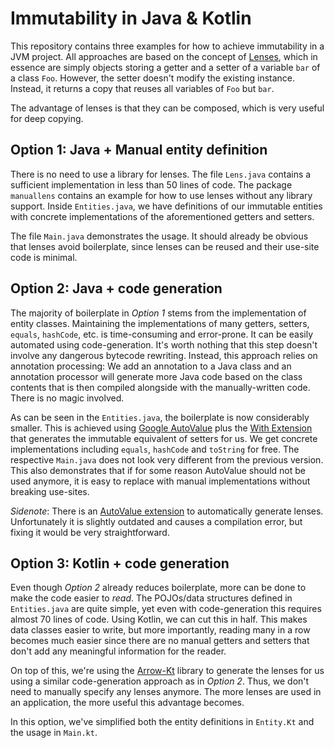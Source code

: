 # Immutability in Java & Kotlin

This repository contains three examples for how to achieve immutability in a JVM project.
All approaches are based on the concept of [Lenses](https://arrow-kt.io/docs/optics/lens/#composition),
which in essence are simply objects storing a getter and a setter of a variable `bar` of a class `Foo`.
However, the setter doesn't modify the existing instance. Instead, it returns a copy that reuses all variables of `Foo` but `bar`.

The advantage of lenses is that they can be composed, which is very useful for deep copying.

## Option 1: Java + Manual entity definition

There is no need to use a library for lenses. The file `Lens.java` contains a sufficient implementation in less than 50 lines of code.
The package `manuallens` contains an example for how to use lenses without any library support. Inside `Entities.java`, we have definitions of our immutable entities with concrete implementations of the aforementioned getters and setters.

The file `Main.java` demonstrates the usage. It should already be obvious that lenses avoid boilerplate, since lenses can be reused and their use-site code is minimal.

## Option 2: Java + code generation

The majority of boilerplate in _Option 1_ stems from the implementation of entity classes. Maintaining the implementations of many getters, setters, `equals`, `hashCode`, etc. is time-consuming and error-prone.
It can be easily automated using code-generation. It's worth nothing that this step doesn't involve any dangerous bytecode rewriting. Instead, this approach relies on annotation processing: We add an annotation to a Java class and an annotation processor will generate more Java code based on the class contents that is then compiled alongside with the manually-written code. There is no magic involved.

As can be seen in the `Entities.java`, the boilerplate is now considerably smaller. This is achieved using [Google AutoValue](https://github.com/google/auto/tree/master/value) plus the [With Extension](https://github.com/gabrielittner/auto-value-with) that generates the immutable equivalent of setters for us. We get concrete implementations including `equals`, `hashCode` and `toString` for free.
The respective `Main.java` does not look very different from the previous version. This also demonstrates that if for some reason AutoValue should not be used anymore, it is easy to replace with manual implementations without breaking use-sites.

_Sidenote_: There is an [AutoValue extension](https://github.com/evant/auto-value-lens) to automatically generate lenses. Unfortunately it is slightly outdated and causes a compilation error, but fixing it would be very straightforward.

## Option 3: Kotlin + code generation

Even though _Option 2_ already reduces boilerplate, more can be done to make the code easier to _read_. The POJOs/data structures defined in `Entities.java` are quite simple, yet even with code-generation this requires almost 70 lines of code.
Using Kotlin, we can cut this in half. This makes data classes easier to write, but more importantly, reading many in a row becomes much easier since there are no manual getters and setters that don't add any meaningful information for the reader.

On top of this, we're using the [Arrow-Kt](https://arrow-kt.io/docs/optics/lens/#composition) library to generate the lenses for us using a similar code-generation approach as in _Option 2_. Thus, we don't need to manually specify any lenses anymore. The more lenses are used in an application, the more useful this advantage becomes.

In this option, we've simplified both the entity definitions in `Entity.Kt` and the usage in `Main.kt`.